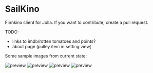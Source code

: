 SailKino
========

Finnkino client for Jolla. If you want to contribute, create a pull request.

TODO:

- links to imdb/rotten tomatoes and points? 
- about page (pulley item in setting view)

Some sample images from current state:

![preview](http://relativity.fi/sailkino/20141004170601.jpg)
![preview](http://relativity.fi/sailkino/20141004170610.jpg)
![preview](http://relativity.fi/sailkino/20141004170638.jpg)
![preview](http://relativity.fi/sailkino/20141004170730.jpg)
